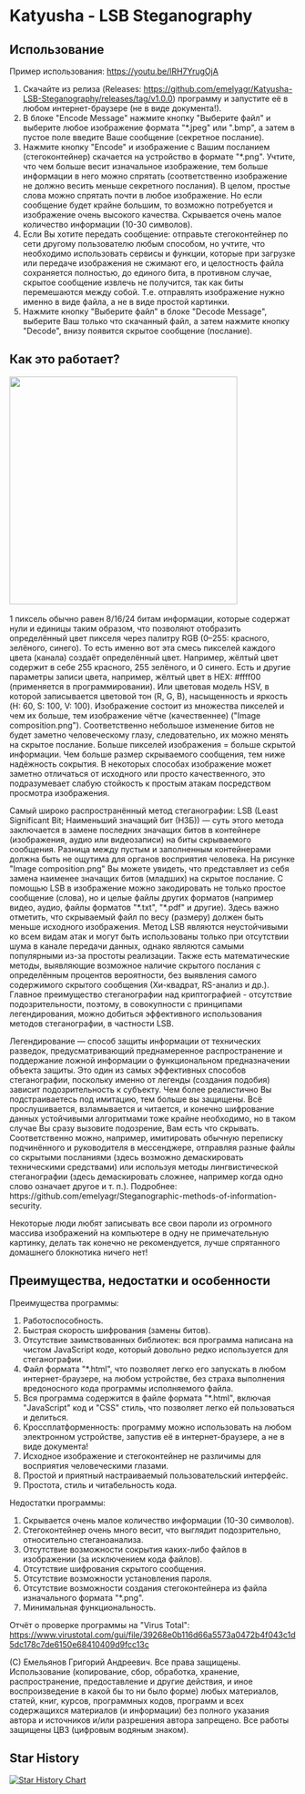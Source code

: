 <h1>Katyusha - LSB Steganography</h1>

<style>

  <div style="text-align: center;"> <img src="https://github.com/emelyagr/Katyusha-LSB-Steganography/blob/main/LogoKatyushaLSB.png" alt="Центрированное изображение"> </div>
<img src="https://github.com/emelyagr/Katyusha-LSB-Steganography/blob/main/LogoKatyushaLSB.png" class="center" width="400" height="400">
Katyusha - LSB Steganography — это веб-программа, реализующая метод LSB с изображениями. LSB (Least Significant Bit — «Наименее значимый бит») — это метод стеганографии, который заключается в выделении наименее значимых бит изображения-контейнера с последующей их заменой на биты сообщения таким образом, чтобы исходное изображение и стегоконтейнер не были различимы человеческому глазу. Применяется для передачи секретных сообщений.</style>

<h2>Использование</h2>

Пример использования: https://youtu.be/lRH7YrugOjA

1. Скачайте из релиза (Releases: https://github.com/emelyagr/Katyusha-LSB-Steganography/releases/tag/v1.0.0) программу и запустите её в любом интернет-браузере (не в виде документа!).
2. В блоке "Encode Message" нажмите кнопку "Выберите файл" и выберите любое изображение формата "*.jpeg" или ".bmp", а затем в пустое поле введите Ваше сообщение (секретное послание).
3. Нажмите кнопку "Encode" и изображение с Вашим посланием  (стегоконтейнер) скачается на устройство в формате "*.png". Учтите, что чем больше весит изначальное изображение, тем больше информации в него можно спрятать (соответственно изображение не должно весить меньше секретного послания). В целом, простые слова можно спрятать почти в любое изображение. Но если сообщение будет крайне большим, то возможно потребуется и изображение очень высокого качества. Скрывается очень малое количество информации (10-30 символов).
4. Если Вы хотите передать сообщение: отправьте стегоконтейнер по сети другому пользователю любым способом, но учтите, что необходимо использовать сервисы и функции, которые при загрузке или передаче изображения не сжимают его, и целостность файла сохраняется полностью, до единого бита, в противном случае, скрытое сообщение извлечь не получится, так как биты перемешаются между собой. Т.е. отправлять изображение нужно именно в виде файла, а не в виде простой картинки.
5. Нажмите кнопку "Выберите файл" в блоке "Decode Message", выберите Ваш только что скачанный файл, а затем нажмите кнопку "Decode", внизу появится скрытое сообщение (послание).

<h2>Как это работает?</h2>
<img src="https://github.com/emelyagr/Katyusha-LSB-Steganography/blob/main/Image%20composition.png" width="400" height="400">
<p>1 пиксель обычно равен 8/16/24 битам информации, которые содержат нули и единицы таким образом, что позволяют отобразить определённый цвет пикселя через палитру RGB (0–255: красного, зелёного, синего). То есть именно вот эта смесь пикселей каждого цвета (канала) создаёт определённый цвет. Например, жёлтый цвет содержит в себе 255 красного, 255 зелёного, и 0 синего. Есть и другие параметры записи цвета, например, жёлтый цвет в HEX: #ffff00 (применяется в программировании). Или цветовая модель HSV, в которой записывается цветовой тон (R, G, B), насыщенность и яркость (H: 60, S: 100, V: 100). Изображение состоит из множества пикселей и чем их больше, тем изображение чётче (качественнее) ("Image composition.png"). Соответственно небольшое изменение битов не будет заметно человеческому глазу, следовательно, их можно менять на скрытое послание. Больше пикселей изображения = больше скрытой информации. Чем больше размер скрываемого сообщения, тем ниже надёжность сокрытия. В некоторых способах изображение может заметно отличаться от исходного или просто качественного, это подразумевает слабую стойкость к простым атакам посредством просмотра изображения.</p>
<p>Самый широко распространённый метод стеганографии: LSB (Least Significant Bit; Наименьший значащий бит (НЗБ)) — суть этого метода заключается в замене последних значащих битов в контейнере (изображения, аудио или видеозаписи) на биты скрываемого сообщения. Разница между пустым и заполненным контейнерами должна быть не ощутима для органов восприятия человека. На рисунке "Image composition.png" Вы можете увидеть, что представляет из себя замена наименее значащих битов (младших) на скрытое послание. С помощью LSB в изображение можно закодировать не только простое сообщение (слова), но и целые файлы других форматов (например видео, аудио, файлы форматов "*.txt", "*.pdf" и другие). Здесь важно отметить, что скрываемый файл по весу (размеру) должен быть меньше исходного изображения. Метод LSB являются неустойчивыми ко всем видам атак и могут быть использованы только при отсутствии шума в канале передачи данных, однако являются самыми популярными из-за простоты реализации. Также есть математические методы, выявляющие возможное наличие скрытого послания с определённым процентов вероятности, без выявления самого содержимого скрытого сообщения (Хи-квадрат, RS-анализ и др.). Главное преимущество стеганографии над криптографией - отсутствие подозрительности, поэтому, в совокупности с принципами легендирования, можно добиться эффективного использования методов стеганографии, в частности LSB. 
<p>Легендирование — способ защиты информации от технических разведок, предусматривающий преднамеренное распространение и поддержание ложной информации о функциональном предназначении объекта защиты. Это один из самых эффективных способов стеганографии, поскольку именно от легенды (создания подобия) зависит подозрительность к субъекту. Чем более реалистично Вы подстраиваетесь под имитацию, тем больше вы защищены. Всё прослушивается, взламывается и читается, и конечно шифрование данных устойчивыми алгоритмами тоже крайне необходимо, но в таком случае Вы сразу вызовите подозрение, Вам есть что скрывать. Соответственно можно, например, имитировать обычную переписку подчинённого и руководителя в мессенджере, отправляя разные файлы со скрытыми посланиями (здесь возможно демаскировать техническими средствами) или используя методы лингвистической стеганографии (здесь демаскировать сложнее, например когда одно слово означает другое и т. п.). Подробнее: https://github.com/emelyagr/Steganographic-methods-of-information-security.</p>
<p>Некоторые люди любят записывать все свои пароли из огромного массива изображений на компьютере в одну не примечательную картинку, делать так конечно не рекомендуется, лучше спрятанного домашнего блокнотика ничего нет!</p>

<h2>Преимущества, недостатки и особенности</h2>

Преимущества программы:
1. Работоспособность.
2. Быстрая скорость шифрования (замены битов).
3. Отсутствие заимствованных библиотек: вся программа написана на чистом JavaScript коде, который довольно редко используется для стеганографии.
4. Файл формата "*.html", что позволяет легко его запускать в любом интернет-браузере, на любом устройстве, без страха выполнения вредоносного кода программы исполняемого файла.
5. Вся программа содержится в файле формата "*.html", включая "JavaScript" код и "CSS" стиль, что позволяет легко ей пользоваться и делиться.
6. Кроссплатформенность: программу можно использовать на любом электронном устройстве, запустив её в интернет-браузере, а не в виде документа!
7. Исходное изображение и стегоконтейнер не различимы для восприятия человеческими глазами.
8. Простой и приятный настраиваемый пользовательский интерфейс.
9. Простота, стиль и читабельность кода.

Недостатки программы:
1. Скрывается очень малое количество информации (10-30 символов).
2. Стегоконтейнер очень много весит, что выглядит подозрительно, относительно стеганоанализа.
3. Отсутствие возможности сокрытия каких-либо файлов в изображении (за исключением кода файлов).
4. Отсутствие шифрования скрытого сообщения.
5. Отсутствие возможности установления пароля.
6. Отсутствие возможности создания стегоконтейнера из файла изначального формата "*.png".
7. Минимальная функциональность.

Отчёт о проверке программы на "Virus Total": https://www.virustotal.com/gui/file/39268e0b116d66a5573a0472b4f043c1d5dc178c7de6150e68410409d9fcc13c

(С) Емельянов Григорий Андреевич. Все права защищены. Использование (копирование, сбор, обработка, хранение, распространение, предоставление и другие действия, и иное воспроизведение в какой бы то ни было форме) любых материалов, статей, книг, курсов, программных кодов, программ и всех содержащихся материалов (и информации) без полного указания автора и источников и/или разрешения автора запрещено. Все работы защищены ЦВЗ (цифровым водяным знаком).

<h2>Star History</h2>

[![Star History Chart](https://api.star-history.com/svg?repos=emelyagr/Katyusha-LSB-Steganography&type=Date)](https://star-history.com/#emelyagr/Katyusha-LSB-Steganography&Date)
